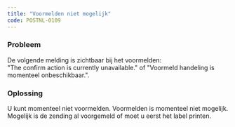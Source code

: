 ```yaml
---
title: "Voormelden niet mogelijk"
code: POSTNL-0109
---
```


<div class="columnLayout single" data-layout="single">
<div class="cell normal" data-type="normal">
<div class="innerCell">
<p><h3>Probleem</h3></p><p>De volgende melding is zichtbaar bij het voormelden:<br>"The confirm action is currently unavailable." of "Voormeld handeling is momenteel onbeschikbaar.".</p><p><h3>Oplossing</h3></p><p>U kunt momenteel niet voormelden. Voormelden is momenteel niet mogelijk. Mogelijk is de zending al voorgemeld of moet u eerst het label printen.</p></div>
</div>
</div>